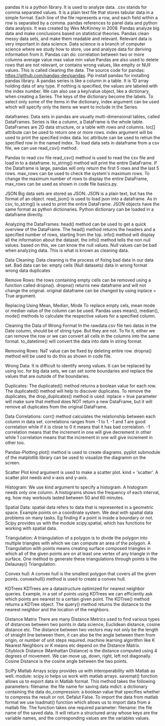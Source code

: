pandas
It is a python library. It is used to analyze data. .csv stands for comma separated values. It is a plain text file that stores tabular data in a simple format. Each line of the file represents a row, and each field within a row is separated by a comma. pandas references to panel data and python data analysis. It was created by Wes McKinney in 2008. Pandas analyze big data and make conclusions based on statistical theories. Pandas clean messy data sets, and make them readable and relevant. Relevant data is very important in data science. Data science is a branch of computer science where we study how to store, use and analyze data for deriving information from it. Pandas can do:
correlation between two or more columns
average value
max value
min value
Pandas are also used to delete rows that are not relevant, or contains wrong values, like emplty or NUll values. This is called cleaning the data. The source code for pandas: https://github.com/pandas-dev/pandas. Pip install pandas for installing pandas library. A pandas series is like a column in a table. It is 1D array holding data of any type. If nothing is specified, the values are labeled with the index number. We can also use a key/value object, like a dictionary, when creating a Series. The keys of the dictionary become the labels. To select only some of the items in the dictionary, index argument can be used which will specify only the items we want to include in the Series.

dataframes:
Data sets in pandas are usually multi-dimensional tables, called DataFrames. Series is like a column, a DataFrame is the whole table. DataFrames are 2D data structure, or a table with rows and columns. loc[] attribute can be used to return one or more rows. index argument will be used to print the specified index data. loc attribute can be used to retrun the specified row in the named index. To load data sets in dataframe from a csv file, we can use read_csv() method.

Pandas to read csv file
read_csv() method is used to read the csv file and load in to a dataframe. to_string() method will print the entire DataFrame. If the Dataframe is large, pandas will only return the first 5 rows and the last 5 rows. max_rows can be used to check the system's maximum rows. To change the maximum number of rows to display the entire DataFrame, max_rows can be used as shown in code file basics.py.

JSON
Big data sets are stored as JSON. JSON is a plain text, but has the format of an object. read_json() is used to load json into a dataframe. As in csv, to_string() is used to print the entire DataFrame. JSON objects have the same format as python dictionaries. Python dictionary can be loaded in a dataframe directly.

Analyzing the DataFrames:
head() method can be used to get a quick overview of the DataFrame. The head() method returns the headers and a specified number of rows, starting from the top. info() method will display all the information about the dataset. the info() method tells the non null values. based on this, we can know the null values. Null values can be bad when analyzing data. This is what is known as cleaning data.

Data Cleaning:
Data cleaning is the process of fixing bad data in our data set. Bad data can be:
empty cells (Null datasets)
data in wrong format
wrong data
duplicates

Remove Rows:
the rows containing empty cells can be removed using a function called dropna(). dropna() returns new dataframe and will not change the original. original dataframe can be changed by using inplace = True argument.

Replacing Using Mean, Median, Mode
To replace empty cels, mean mode or median value of the column can be used. Pandas uses mean(), median(), mode() methods to calculate the respective values for a specified column.

Cleaning the Data of Wrong Format
In the rawdata.csv file two datas in the Date column, should be of string type. But they are not. To fix it, either we can remove the row or we can convert all cells in the columns into the same format. to_datetime() will convert the data into date in string format.

Removing Rows:
NaT value can be fixed by deleting entire row. dropna() method will be used to do this as shown in code file.

Wrong Data:
It is difficult to identify wrong values. It can be replaced by using loc. for big data sets, we can set some boundaries and replace the values that are outside of the boundaries.

Duplicates:
The duplicated() method returns a boolean value for each row. The duplicated() method will help to discover duplicates. To remove the duplicates, the drop_duplicates() method is used. inplace = true parameter will make sure that method does NOT return a new DataFrame, but it will remove all duplicates from the original DataFrame.

Data Correlations:
corr() method calculates the relationship between each column in data set. correlations ranges from -1 to 1. -1 and 1 are good correlation while if it is close to 0 it means that it has bad correlation. -1 correlation means that the increment in one will give decrement in other while 1 correlation means that the increment in one will give increment in other too.

Pandas-Plotting
plot() method is used to create diagrams. pyplot submodule of the matplotlib library can be used to visualize the diagramm on the screen.

Scatter Plot
kind argument is used to make a scatter plot. kind = 'scatter'. A scatter plot needs and x-axis and y-axis.

Histogram:
We use kind argument to specify a histogram. A histogram needs only one column. A histograms shows the frequency of each interval, eg. how may workouts lasted between 50 and 60 minutes.

Spatial Data:
spatial data refers to data that is represented in a geometric space. Example points on a coordinate system. We deal with spatial data problems on many tasks. Eg finding if a point is inside a boundary or not. Scipy provides us with the module scipy.spatial, which has functions for working with spatial data. 

Triangulation:
A triangulation of a polygon is to divide the polygon into multiple triangles with which we can compute an area of the polygon. A Triangulation with points means creating surface composed triangles in which all of the given points are on at least one vertex of any triangle in the surface. One method to generate these triangulations through points is the Delaunay() Triangulation.

Convex hull:
A convex hull is the smallest polygon that covers all the given points. convexhull() method is used to create a convex hull.

KDTrees
KDTrees are a datastructure optimized for nearest neighbor queries. Example, in a set of points using KDTrees we can efficiently ask which points are nearest to a certain given point. The KDTree() method returns a KDTree object. The query() method returns the distance to the nearest neighbor and the location of the neighbors.

Distance Matrix
There are many Distance Metrics used to find various types of distances between two points in data science, Euclidean distance, cosine distance etc. The distance between two vectors may not only be the length of straight line between them, it can also be the angle between them from origin, or number of unit steps required. machine learning algorithm like K Nearest Neighbors or K means etc depend on the Distance Matrix. Cityblock Distance (Manhattan Distance) is the distance computed using 4 degrees of movement. We can move up, down, right, left not diagonally. Cosine Distance is the cosine angle between the two points.

SciPy Matlab Arrays
scipy provides us with interoperability with Matlab as well. module: scipy.io helps us work with matlab arrays. savemat() function allows us to export data in Matlab format. This method takes the following parameters:
filename: the file name for saving data
mdict: a dictionary containing the data
do_compression: a boolean value that specifies whether to compress the result or not. Defalut False. To import the data from matlab format we use loadmat() function which allows us to import data from a matlab file. The function takes one required parameter:
filename: the file name of the saved data.
It will return a structured array whose keys are the variable names, and the corresponding values are the variables values.




